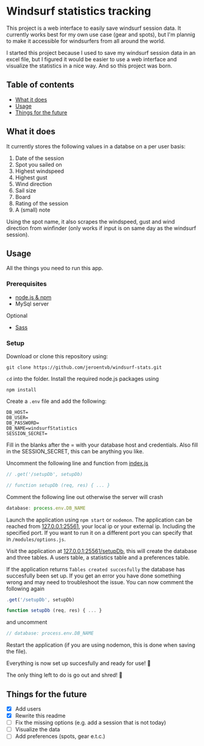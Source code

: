# Windsurf statistics tracking
This project is a web interface to easily save windsurf session data.
It currently works best for my own use case (gear and spots), but I'm plannig to make it accessible for windsurfers from all around the world.

I started this project because I used to save my windsurf session data in an excel file, but I figured it would be easier to use a web interface and visualize the statistics in a nice way. And so this project was born.

## Table of contents
* [What it does](#what-it-does)
* [Usage](#usage)
* [Things for the future](#things-for-the-future)

## What it does
It currently stores the following values in a databse on a per user basis:
1. Date of the session
2. Spot you sailed on
3. Highest windspeed
4. Highest gust
5. Wind direction
6. Sail size
7. Board
8. Rating of the session
9. A (small) note

Using the spot name, it also scrapes the windspeed, gust and wind direction from winfinder (only works if input is on same day as the windsurf session).

## Usage
All the things you need to run this app.

### Prerequisites
* [node.js & npm](https://nodejs.org/en/)
* MySql server

Optional
* [Sass](https://sass-lang.com/)

### Setup
Download or clone this repository using:
```
git clone https://github.com/jeroentvb/windsurf-stats.git
```
`cd` into the folder.
Install the required node.js packages using
```
npm install
```

Create a `.env` file and add the following:
```
DB_HOST=
DB_USER=
DB_PASSWORD=
DB_NAME=windsurfStatistics
SESSION_SECRET=
```
Fill in the blanks after the = with your database host and credentials. Also fill in the SESSION_SECRET, this can be anything you like.

Uncomment the following line and function from [index.js](index.js)
```js
// .get('/setupDb', setupDb)

// function setupDb (req, res) { ... }
```
Comment the following line out otherwise the server will crash
```js
database: process.env.DB_NAME
```
Launch the application using `npm start` or `nodemon`.
The application can be reached from [127.0.0.1:25561](127.0.0.1:25561), your local ip or your external ip. Including the specified port. If you want to run it on a different port you can specify that in `/modules/options.js`.

Visit the application at [127.0.0.1:25561/setupDb](127.0.0.1:25561/setupDb), this will create the database and three tables. A users table, a statistics table and a preferences table.

If the application returns `Tables created succesfully` the database has succesfully been set up. If you get an error you have done something wrong and may need to troubleshoot the issue.
You can now comment the following again
```js
.get('/setupDb', setupDb)

function setupDb (req, res) { ... }
```
and uncomment
```js
// database: process.env.DB_NAME
```
Restart the application (if you are using nodemon, this is done when saving the file).

Everything is now set up succesfully and ready for use! 🎉

The only thing left to do is go out and shred! 🤙

## Things for the future
- [x] Add users
- [x] Rewrite this readme
- [ ] Fix the missing options (e.g. add a session that is not today)
- [ ] Visualize the data
- [ ] Add preferences (spots, gear e.t.c.)
